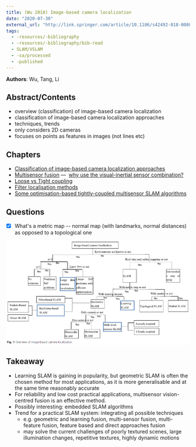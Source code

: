 ```yaml
---
title: (Wu 2018) Image-based camera localization
date: "2020-07-30"
external_url: "http://link.springer.com/article/10.1186/s42492-018-0008-z"
tags:
  - -resources/-bibliography
  - -resources/-bibliography/bib-read
  - SLAM/VSLAM
  - -sa/processed
  - -published
---
```


**Authors**: Wu, Tang, Li

## Abstract/Contents

*   overview (classification) of image-based camera localization
*   classification of image-based camera localization approaches
*   techniques, trends
*   only considers 2D cameras
*   focuses on points as features in images (not lines etc)

## Chapters
- [Classification of image-based camera localization approaches](classification-of-image-based-camera-localization-approaches.md)
- [Multisensor fusion](studienarbeit/multisensor-fusion.md) —  [why use the visual-inertial sensor combination?](SLAM/why-use-the-visual-inertial-sensor-combination.md)
- [Loose vs Tight coupling](loose-vs-tight-coupling.md)
- [Filter localisation methods](SLAM/filter-localisation-methods.md)
- [Some optimisation-based tightly-coupled multisensor SLAM algorithms](SLAM/algos-optimisation-based.md)

## Questions

*   [x] What's a metric map -- normal map (with landmarks, normal distances) as opposed to a topological one

![cam-localisation-overview](/_img/cam-localisation-overview.png)

## Takeaway

*   Learning SLAM is gaining in popularity, but geometric SLAM is often the chosen method for most applications, as it is more generalisable and at the same time reasonably accurate
*   For reliability and low cost practical applications, multisensor vision-centred fusion is an effective method.
*   Possibly interesting: embedded SLAM algorithms
*   Trend for a practical SLAM system: integrating all possible techniques
    *   e.g. geometric and learning fusion, multi-sensor fusion, multi-feature fusion, feature based and direct approaches fusion
    *   may solve the current challenges of poorly textured scenes, large illumination changes, repetitive textures, highly dynamic motions

